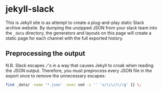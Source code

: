 jekyll-slack
============

This is Jekyll site is as attempt to create a plug-and-play static Slack archive
website. By dumping the unzipped JSON from your slack team into the `_data`
directory, the generators and layouts on this page will create a static page for
each channel with the full exported history.

## Preprocessing the output

N.B. Slack escapes `/`'s in a way that causes Jekyll to croak when reading the
JSON output. Therefore, you must preprocess every JSON file in the export once
to remove the unnecessary escapes:

```sh
find _data/ -name '*.json' -exec sed -i '' 's/\\\//\//g' {} \;
```
